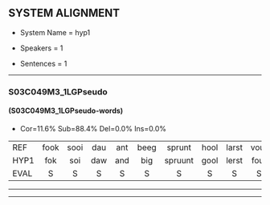 
## SYSTEM ALIGNMENT

- System Name = hyp1

- Speakers = 1

- Sentences = 1

---

### S03C049M3_1LGPseudo

#### (S03C049M3_1LGPseudo-words)

- Cor=11.6%	Sub=88.4%	Del=0.0%	Ins=0.0%

|  |  |  |  |  |  |  |  |  |  |  |  |  |  |  |  |  |  |  |  |  |  |  |  |  |  |  |  |  |  |  |  |  |  |  |  |  |  |  |  |  |  |  |  |
|:--- |:---:|:---:|:---:|:---:|:---:|:---:|:---:|:---:|:---:|:---:|:---:|:---:|:---:|:---:|:---:|:---:|:---:|:---:|:---:|:---:|:---:|:---:|:---:|:---:|:---:|:---:|:---:|:---:|:---:|:---:|:---:|:---:|:---:|:---:|:---:|:---:|:---:|:---:|:---:|:---:|:---:|:---:|:---:|
| REF | fook | sooi | dau | ant | beeg | sprunt | hool | larst | vout | zwoei | fam | rachts | vaap | sprieuw | keng | * | swoers | doer | plirt | jien | blard | guul | hoekt | neeuw | noork | vid | zans | leum | * | haans | spaai | sjalt | heik | sank | roen | frijk | eem | schard | grek | * | dron | snaaf | stuid |
| HYP1 | fok | soi | daw | and | big | spruunt | gool | lerst | fout | swoi | van | racht | vaat | sriel | king | swa | swoort | doer | plit | jeen | plert | griel | hookt | niw | nork | viet | zans | lum | ha | hans | spai | cheld | herk | sank | roen | frijk | éém | gart | grikt | drom | drom | snaf | stuit |
| EVAL | S | S | S | S | S | S | S | S | S | S | S | S | S | S | S | S | S |  | S | S | S | S | S | S | S | S |  | S | S | S | S | S | S |  |  |  | S | S | S | S | S | S | S |
---

---
